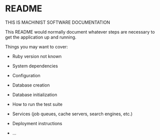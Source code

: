 # README
THIS IS MACHINIST SOFTWARE DOCUMENTATION

This README would normally document whatever steps are necessary to get the
application up and running.

Things you may want to cover:

* Ruby version not known

* System dependencies

* Configuration

* Database creation

* Database initialization

* How to run the test suite

* Services (job queues, cache servers, search engines, etc.)

* Deployment instructions

* ...
